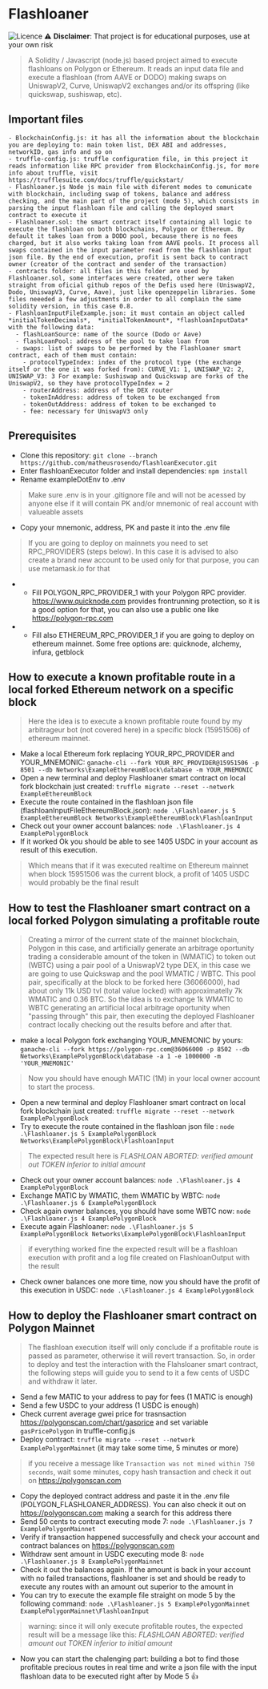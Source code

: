 # Flashloaner
![Licence](https://img.shields.io/github/license/matheusrosendo/TokenizationLabFixedSupply)
:warning: **Disclaimer**: That project is for educational purposes, use at your own risk

> A Solidity / Javascript (node.js) based project aimed to execute flashloans on Polygon or Ethereum. It reads an input data file and execute a flashloan (from AAVE or DODO) making swaps on UniswapV2, Curve, UniswapV2 exchanges and/or its offspring (like quickswap, sushiswap, etc).

## Important files
```
- BlockchainConfig.js: it has all the information about the blockchain you are deploying to: main token list, DEX ABI and addresses, networkID, gas info and so on
- truffle-config.js: truffle configuration file, in this project it reads information like RPC provider from BlockchainConfig.js, for more info about truffle, visit https://trufflesuite.com/docs/truffle/quickstart/ 
- Flashloaner.js Node js main file with diferent modes to comunicate with blockchain, including swap of tokens, balance and address checking, and the main part of the project (mode 5), which consists in parsing the input flashloan file and calling the deployed smart contract to execute it
- Flashloaner.sol: the smart contract itself containing all logic to execute the flashloan on both blockchains, Polygon or Ethereum. By default it takes loan from a DODO pool, because there is no fees charged, but it also works taking loan from AAVE pools. It process all swaps contained in the input parameter read from the flashloan input json file. By the end of execution, profit is sent back to contract owner (creator of the contract and sender of the transaction)
- contracts folder: all files in this folder are used by Flashloaner.sol, some interfaces were created, other were taken straight from oficial github repos of the Defis used here (UniswapV2, Dodo, UniswapV3, Curve, Aave), just like openzeppelin libraries. Some files neeeded a few adjustments in order to all complain the same solidity version, in this case 0.8.
- FlashloanInputFileExample.json: it must contain an object called *initialTokenDecimals*,  *initialTokenAmount*, *flashloanInputData* with the following data:
  - flashLoanSource: name of the source (Dodo or Aave)
  - flashLoanPool: address of the pool to take loan from
  - swaps: list of swaps to be performed by the Flashloaner smart contract, each of them must contain:
    - protocolTypeIndex: index of the protocol type (the exchange itself or the one it was forked from): CURVE_V1: 1, UNISWAP_V2: 2, UNISWAP_V3: 3 For example: Sushiswap and Quickswap are forks of the UniswapV2, so they have protocolTypeIndex = 2
    - routerAddress: address of the DEX router
    - tokenInAddress: address of token to be exchanged from
    - tokenOutAddress: address of token to be exchanged to
    - fee: necessary for UniswapV3 only
```
 
## Prerequisites
* Clone this repository: `git clone --branch https://github.com/matheusrosendo/flashloanExecutor.git`
* Enter flashloanExecutor folder and install dependencies: `npm install`
* Rename exampleDotEnv to .env
> Make sure .env is in your .gitignore file and will not be acessed by anyone else if it will contain PK and/or mnemonic of real account with valueable assets
* Copy your mnemonic, address, PK and paste it into the .env file
> If you are going to deploy on mainnets you need to set RPC_PROVIDERS (steps below). In this case it is advised to also create a brand new account to be used only for that purpose, you can use metamask.io for that
* * Fill POLYGON_RPC_PROVIDER_1 with your Polygon RPC provider. https://www.quicknode.com provides frontrunning protection, so it is a good option for that, you can also use a public one like https://polygon-rpc.com
* * Fill also ETHEREUM_RPC_PROVIDER_1 if you are going to deploy on ethereum mainnet. Some free options are: quicknode, alchemy, infura, getblock


## How to execute a known profitable route in a local forked Ethereum network on a specific block
> Here the idea is to execute a known profitable route found by my arbitrageur bot (not covered here) in a specific block (15951506) of ethereum mainnet.
* Make a local Ethereum fork replacing YOUR_RPC_PROVIDER and YOUR_MNEMONIC: `ganache-cli --fork YOUR_RPC_PROVIDER@15951506 -p 8501 --db Networks\ExampleEthereumBlock\database -m YOUR_MNEMONIC`
* Open a new terminal and deploy Flashloaner smart contract on local fork blockchain just created: `truffle migrate --reset --network ExampleEthereumBlock`
* Execute the route contained in the flashloan json file (flashloanInputFileEthereumBlock.json): `node .\Flashloaner.js 5 ExampleEthereumBlock Networks\ExampleEthereumBlock\FlashloanInput`
* Check out your owner account balances: `node .\Flashloaner.js 4 ExamplePolygonBlock`
* If it worked Ok you should be able to see 1405 USDC in your account as result of this execution. 
> Which means that if it was executed realtime on Ethereum mainnet when block 15951506 was the current block, a profit of 1405 USDC would probably be the final result
 

## How to test the Flashloaner smart contract on a local forked Polygon simulating a profitable route
> Creating a mirror of the current state of the mainnet blockchain, Polygon in this case, and artificially generate an arbitrage oportunity trading a considerable amount of the token in (WMATIC) to token out (WBTC) using a pair pool of a UniswapV2 type DEX, in this case we are going to use Quickswap and the pool WMATIC / WBTC.  This pool pair, specifically at the block to be forked here (36066000), had about only 11k USD tvl (total value locked) with approximatelly 7k WMATIC and 0.36 BTC. So the idea is to exchange 1k WMATIC to WBTC generating an artificial local arbitrage oportunity when "passing through" this pair, then executing the deployed Flashloaner contract locally checking out the results before and after that.
* make a local Polygon fork exchanging YOUR_MNEMONIC by yours: `ganache-cli --fork https://polygon-rpc.com@36066000 -p 8502 --db Networks\ExamplePolygonBlock\database -a 1 -e 1000000 -m 'YOUR_MNEMONIC'`
> Now you should have enough MATIC (1M) in your local owner account to start the process.  
* Open a new terminal and deploy Flashloaner smart contract on local fork blockchain just created: `truffle migrate --reset --network ExamplePolygonBlock`
* Try to execute the route contained in the flashloan json file : `node .\Flashloaner.js 5 ExamplePolygonBlock Networks\ExamplePolygonBlock\FlashloanInput`
> The expected result here is *FLASHLOAN ABORTED: verified amount out TOKEN inferior to initial amount*
* Check out your owner account balances: `node .\Flashloaner.js 4 ExamplePolygonBlock`
* Exchange MATIC by WMATIC, them WMATIC by WBTC: `node .\Flashloaner.js 6 ExamplePolygonBlock`
* Check again owner balances, you should have some WBTC now: `node .\Flashloaner.js 4 ExamplePolygonBlock`
* Execute again Flashloaner: `node .\Flashloaner.js 5 ExamplePolygonBlock Networks\ExamplePolygonBlock\FlashloanInput`
> if everything worked fine the expected result will be a flashloan execution with profit and a log file created on FlashloanOutput with the result
* Check owner balances one more time, now you should have the profit of this execution in USDC: `node .\Flashloaner.js 4 ExamplePolygonBlock`


## How to deploy the Flashloaner smart contract on Polygon Mainnet
> The flashloan execution itself will only conclude if a profitable route is passed as parameter, otherwise it will revert transaction. So, in order to deploy and test the interaction with the Flahsloaner smart contract, the following steps will guide you to send to it a few cents of USDC and withdraw it later. 
* Send a few MATIC to your address to pay for fees (1 MATIC is enough)
* Send a few USDC to your address (1 USDC is enough)
* Check current average gwei price for trasnsaction https://polygonscan.com/chart/gasprice and set variable `gasPricePolygon` in truffle-config.js
* Deploy contract: `truffle migrate --reset --network ExamplePolygonMainnet` (it may take some time, 5 minutes or more)
> if you receive a message like `Transaction was not mined within 750 seconds`, wait some minutes, copy hash transaction and check it out on https://polygonscan.com
* Copy the deployed contract address and paste it in the .env file (POLYGON_FLASHLOANER_ADDRESS). You can also check it out on https://polygonscan.com making a search for this address there 
* Send 50 cents to contract executing mode 7: `node .\Flashloaner.js 7 ExamplePolygonMainnet` 
* Verify if transaction happened successfully and check your account and contract balances on https://polygonscan.com
* Withdraw sent amount in USDC executing mode 8: `node .\Flashloaner.js 8 ExamplePolygonMainnet`
* Check it out the balances again. If the amount is back in your account with no failed transactions, flashloaner is set and should be ready to execute any routes with an amount out superior to the amount in
* You can try to execute the example file straight on mode 5 by the following command: `node .\Flashloaner.js 5 ExamplePolygonMainnet ExamplePolygonMainnet\FlashloanInput` 
> warning: since it will only execute profitable routes, the expected result will be a message like this: *FLASHLOAN ABORTED: verified amount out TOKEN inferior to initial amount*
* Now you can start the chalenging part: building a bot to find those profitable precious routes in real time and write a json file with the input flashloan data to be executed right after by Mode 5 :+1:
